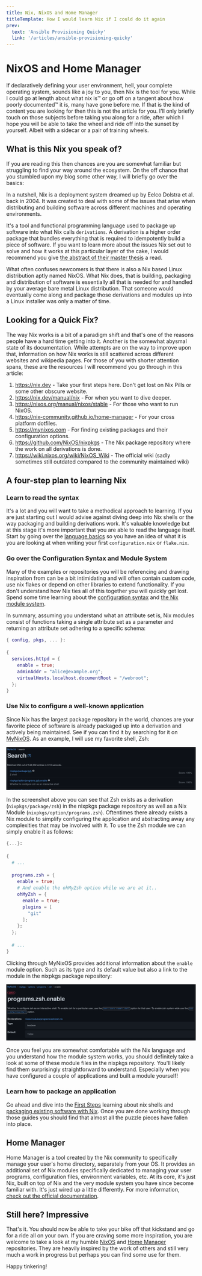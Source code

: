 ```yaml
---
title: Nix, NixOS and Home Manager
titleTemplate: How I would learn Nix if I could do it again
prev:
  text: 'Ansible Provisioning Quicky'
  link: '/articles/ansible-provisioning-quicky'
---
```


# NixOS and Home Manager

If declaratively defining your user environment, hell, your complete operating system, sounds like a joy to you, then Nix is the tool for you. While I could go at length about what nix is&trade; or go off on a tangent about how poorly documented&trade; it is, many have gone before me. If that is the kind of content you are looking for then this is not the article for you. I'll only briefly touch on those subjects before taking you along for a ride, after which I hope you will be able to take the wheel and ride off into the sunset by yourself. Albeit with a sidecar or a pair of training wheels.

## What is this Nix you speak of?

If you are reading this then chances are you are somewhat familiar but struggling to find your way around the ecosystem. On the off chance that you stumbled upon my blog some other way, I will briefly go over the basics:

In a nutshell, Nix is a deployment system dreamed up by Eelco Dolstra et al. back in 2004. It was created to deal with some of the issues that arise when distributing and building software across different machines and operating environments.

It's a tool and functional programming language used to package up software into what Nix calls `derivations`. A derivation is a higher order package that bundles everything that is required to idempotently build a piece of software. If you want to learn more about the issues Nix set out to solve and how it works at this particular layer of the cake, I would recommend you give [the abstract of their master thesis](https://edolstra.github.io/pubs/nspfssd-lisa2004-final.pdf) a read.

What often confuses newcomers is that there is also a Nix based Linux distribution aptly named NixOS. What Nix does, that is building, packaging and distribution of software is essentially all that is needed for and handled by your average bare metal Linux distribution. That someone would eventually come along and package those derivations and modules up into a Linux installer was only a matter of time.

## Looking for a Quick Fix?

The way Nix works is a bit of a paradigm shift and that's one of the reasons people have a hard time getting into it. Another is the somewhat abysmal state of its documentation. While attempts are on the way to improve upon that, information on how Nix works is still scattered across different websites and wikipedia pages. For those of you with shorter attention spans, these are the resources I will recommend you go through in this article:

1. https://nix.dev - Take your first steps here. Don't get lost on Nix Pills or some other obscure website.
1. https://nix.dev/manual/nix - For when you want to dive deeper.
1. https://nixos.org/manual/nixos/stable - For those who want to run NixOS.
1. https://nix-community.github.io/home-manager - For your cross platform dotfiles.
1. https://mynixos.com - For finding existing packages and their configuration options.
1. https://github.com/NixOS/nixpkgs - The Nix package repository where the work on all derivations is done.
1. https://wiki.nixos.org/wiki/NixOS_Wiki - The official wiki (sadly sometimes still outdated compared to the community maintained wiki)

## A four-step plan to learning Nix

### Learn to read the syntax

It's a lot and you will want to take a methodical approach to learning. If you are just starting out I would advise against diving deep into Nix shells or the way packaging and building derivations work. It's valuable knowledge but at this stage it's more important that you are able to read the language itself. Start by going over the [language basics](https://nix.dev/tutorials/nix-language) so you have an idea of what it is you are looking at when writing your first `configuration.nix` or `flake.nix`.

### Go over the Configuration Syntax and Module System
Many of the examples or repositories you will be referencing and drawing inspiration from can be a bit intimidating and will often contain custom code, use nix flakes or depend on other libraries to extend functionality. If you don't understand how Nix ties all of this together you will quickly get lost. Spend some time learning about the [configuration syntax](https://nixos.org/manual/nixos/stable/#sec-configuration-syntax) and [the Nix module system](https://nix.dev/tutorials/module-system).

In summary, assuming you understand what an attribute set is, Nix modules consist of functions taking a single attribute set as a parameter and returning an attribute set adhering to a specific schema:

```nix
{ config, pkgs, ... }:

{
  services.httpd = {
    enable = true;
    adminAddr = "alice@example.org";
    virtualHosts.localhost.documentRoot = "/webroot";
  };
}
```
### Use Nix to configure a well-known application
Since Nix has the largest package repository in the world, chances are your favorite piece of software is already packaged up into a derivation and actively being maintained. See if you can find it by searching for it on [MyNixOS](https://mynixos.com). As an example, I will use my favorite shell, Zsh:

![MyNixOS Zsh search result](../images/mynixos-zsh-search-result.png)

In the screenshot above you can see that Zsh exists as a derivation (`nixpkgs/package/zsh`) in the nixpkgs package repository as well as a Nix Module (`nixpkgs/option/programs.zsh`). Oftentimes there already exists a Nix module to simplify configuring the application and abstracting away any complexities that may be involved with it. To use the Zsh module we can simply enable it as follows:

```nix
{...}: 

{
  # ...

  programs.zsh = {
    enable = true;
    # And enable the ohMyZsh option while we are at it..
    ohMyZsh = {
      enable = true;
      plugins = [
        "git"
      ];
    };
  };

  # ...
}
```

Clicking through MyNixOS provides additional information about the `enable` module option. Such as its type and its default value but also a link to the module in the nixpkgs package repository:

![MyNixOS Zsh module option](../images/mynixos-zsh-module-enable-details.png)

Once you feel you are somewhat comfortable with the Nix language and you understand how the module system works, you should definitely take a look at some of these module files in the nixpkgs repository. You'll likely find them surprisingly straightforward to understand. Especially when you have configured a couple of applications and built a module yourself!

### Learn how to package an application

Go ahead and dive into the [First Steps](https://nix.dev/tutorials/first-steps/) learning about nix shells and [packaging existing software with Nix](https://nix.dev/tutorials/packaging-existing-software). Once you are done working through those guides you should find that almost all the puzzle pieces have fallen into place.

## Home Manager

Home Manager is a tool created by the Nix community to specifically manage your user's home directory, separately from your OS. It provides an additional set of Nix modules specifically dedicated to managing your user programs, configuration files, environment variables, etc. At its core, it's just Nix, built on top of Nix and the very module system you have since become familiar with. It's just wired up a little differently. For more information, [check out the official documentation](https://nix-community.github.io/home-manager).

## Still here? Impressive

That's it. You should now be able to take your bike off that kickstand and go for a ride all on your own. If you are craving some more inspiration, you are welcome to take a look at my humble [NixOS](https://github.com/99linesofcode/nixos-config) and [Home Manager](https://github.com/99linesofcode/home-manager) repositories. They are heavily inspired by the work of others and still very much a work in progress but perhaps you can find some use for them.

Happy tinkering!
